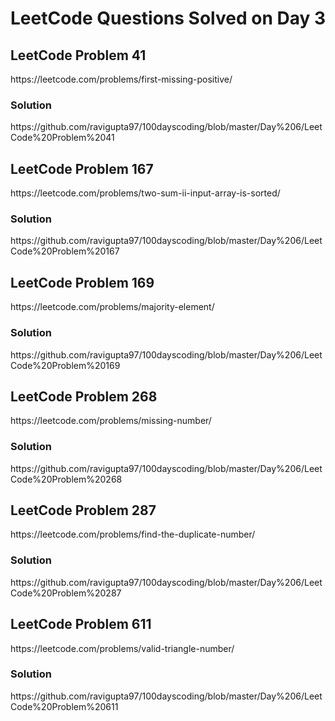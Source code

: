 # LeetCode Questions Solved on Day 3

<h2>LeetCode Problem 41</h2>  https://leetcode.com/problems/first-missing-positive/
<h3>Solution</h3>  https://github.com/ravigupta97/100dayscoding/blob/master/Day%206/LeetCode%20Problem%2041

<h2>LeetCode Problem 167</h2>  https://leetcode.com/problems/two-sum-ii-input-array-is-sorted/
<h3>Solution</h3>  https://github.com/ravigupta97/100dayscoding/blob/master/Day%206/LeetCode%20Problem%20167

<h2>LeetCode Problem 169</h2>  https://leetcode.com/problems/majority-element/ 
<h3>Solution</h3>  https://github.com/ravigupta97/100dayscoding/blob/master/Day%206/LeetCode%20Problem%20169

<h2>LeetCode Problem 268</h2>  https://leetcode.com/problems/missing-number/ 
<h3>Solution</h3>  https://github.com/ravigupta97/100dayscoding/blob/master/Day%206/LeetCode%20Problem%20268 

<h2>LeetCode Problem 287</h2>  https://leetcode.com/problems/find-the-duplicate-number/
<h3>Solution</h3>  https://github.com/ravigupta97/100dayscoding/blob/master/Day%206/LeetCode%20Problem%20287

<h2>LeetCode Problem 611</h2>  https://leetcode.com/problems/valid-triangle-number/
<h3>Solution</h3>  https://github.com/ravigupta97/100dayscoding/blob/master/Day%206/LeetCode%20Problem%20611
